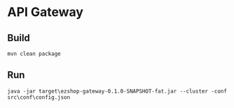 # API Gateway

## Build

```
mvn clean package
```

## Run

```
java -jar target\ezshop-gateway-0.1.0-SNAPSHOT-fat.jar --cluster -conf src\conf\config.json
```
